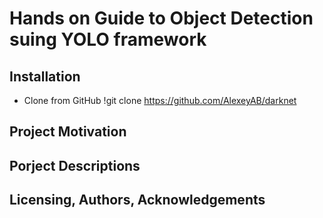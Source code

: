 # Hands on Guide to Object Detection suing YOLO framework
## Installation
- Clone from GitHub 
!git clone https://github.com/AlexeyAB/darknet
## Project Motivation

## Porject Descriptions 

## Licensing, Authors, Acknowledgements


